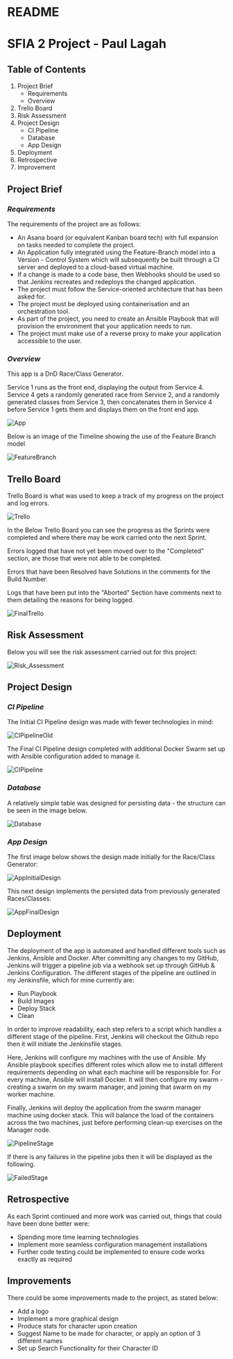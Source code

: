 # README
# SFIA 2 Project - Paul Lagah

## Table of Contents
1. Project Brief
   - Requirements
   - Overview
2. Trello Board
3. Risk Assessment
4. Project Design
   - CI Pipeline
   - Database
   - App Design 
5. Deployment
6. Retrospective
7. Improvement

## Project Brief
### ___Requirements___
The requirements of the project are as follows:

- An Asana board (or equivalent Kanban board tech) with full expansion on tasks needed to complete the project.
- An Application fully integrated using the Feature-Branch model into a Version - Control System which will subsequently be built through a CI server and deployed to a cloud-based virtual machine.
- If a change is made to a code base, then Webhooks should be used so that Jenkins recreates and redeploys the changed application.
- The project must follow the Service-oriented architecture that has been asked for.
- The project must be deployed using containerisation and an orchestration tool.
- As part of the project, you need to create an Ansible Playbook that will provision the environment that your application needs to run.
- The project must make use of a reverse proxy to make your application accessible to the user.

### ___Overview___
This app is a DnD Race/Class Generator.

Service 1 runs as the front end, displaying the output from Service 4. Service 4 gets a randomly generated race from Service 2, and a randomly generated classes from Service 3, then concatenates them in Service 4 before Service 1 gets them and displays them on the front end app.

![App](https://github.com/paullagah/DevOps/blob/master/App%20Overview.JPG)


Below is an image of the Timeline showing the use of the Feature Branch model

![FeatureBranch](https://github.com/paullagah/DevOps/blob/master/Feature-Branch%20Timeline.png)

## Trello Board

Trello Board is what was used to keep a track of my progress on the project and log errors.

![Trello](https://github.com/paullagah/DevOps/blob/master/SFIA2-Trello.JPG)

In the Below Trello Board you can see the progress as the Sprints were completed and where there may be work carried onto the next Sprint. 

Errors logged that have not yet been moved over to the "Completed" section, are those that were not able to be completed.

Errors that have been Resolved have Solutions in the comments for the Build Number.

Logs that have been put into the "Aborted" Section have comments next to them detailing the reasons for being logged.

![FinalTrello](https://github.com/paullagah/DevOps/blob/master/SFIA2-TrelloFinal.JPG.png)

## Risk Assessment

Below you will see the risk assessment carried out for this project:

![Risk_Assessment](https://github.com/paullagah/DevOps/blob/master/SFIA2%20-%20Risk%20Assessment.JPG)


## Project Design
### ___CI Pipeline___

The Initial CI Pipeline design was made with fewer technologies in mind:

![CIPipelineOld](https://github.com/paullagah/DevOps/blob/master/CI%20Pipeline-old.jpg)


The Final CI Pipeline design completed with additional Docker Swarm set up with Ansible configuration added to manage it.

![CIPipeline](https://github.com/paullagah/DevOps/blob/master/CI%20Pipeline.jpg)

### ___Database___
A relatively simple table was designed for persisting data - the structure can be seen in the image below.

![Database](https://github.com/paullagah/DevOps/blob/master/SFIA2-Database.JPG)

### ___App Design___

The first image below shows the design made initially for the Race/Class Generator:

![AppInitialDesign](https://github.com/paullagah/DevOps/blob/master/SFIA2-App-first.JPG)

This next design implements the persisted data from previously generated Races/Classes:

![AppFinalDesign](https://github.com/paullagah/DevOps/blob/master/SFIA2-App.JPG)


## Deployment
The deployment of the app is automated and handled different tools such as Jenkins, Ansible and Docker. After committing any changes to my GitHub, Jenkins will trigger a pipeline job via a webhook set up through GitHub & Jenkins Configuration. The different stages of the pipeline are outlined in my Jenkinsfile, which for mine currently are: 
- Run Playbook 
- Build Images 
- Deploy Stack 
- Clean 
 
In order to improve readability, each step refers to a script which handles a different stage of the pipeline. First, Jenkins will checkout the Github repo then it will initiate the Jenkinsfile stages.

Here, Jenkins will configure my machines with the use of Ansible. My Ansible playbook specifies different roles which allow me to install different requirements depending on what each machine will be responsible for. For every machine, Ansible will install Docker. It will then configure my swarm - creating a swarm on my swarm manager, and joining that swarm on my worker machine.

Finally, Jenkins will deploy the application from the swarm manager machine using docker stack. This will balance the load of the containers across the two machines, just before performing clean-up exercises on the Manager node.

![PipelineStage](https://github.com/paullagah/DevOps/blob/master/SFIA-Pipeline-stage.png)


If there is any failures in the pipeline jobs then it will be displayed as the following.

![FailedStage](https://github.com/paullagah/DevOps/blob/master/SFIA2-Pipeline-stage-fail.png)

## Retrospective
As each Sprint continued and more work was carried out, things that could have been done better were:
- Spending more time learning technologies
- Implement more seamless configuration management installations
- Further code testing could be implemented to ensure code works exactly as required

## Improvements

There could be some improvements made to the project, as stated below:
- Add a logo
- Implement a more graphical design
- Produce stats for character upon creation
- Suggest Name to be made for character, or apply an option of 3 different names
- Set up Search Functionality for their Character ID